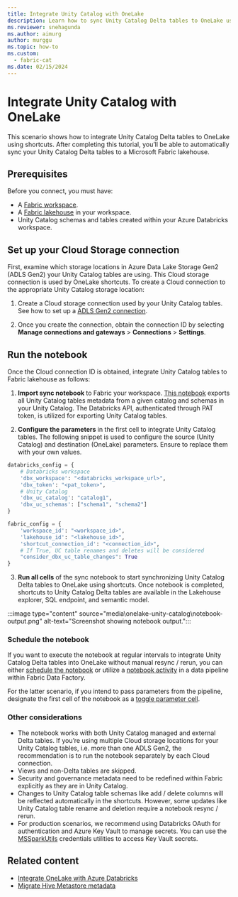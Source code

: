 ```yaml
---
title: Integrate Unity Catalog with OneLake
description: Learn how to sync Unity Catalog Delta tables to OneLake using shortcuts.
ms.reviewer: snehagunda
ms.author: aimurg
author: murggu
ms.topic: how-to
ms.custom:
  - fabric-cat
ms.date: 02/15/2024
---
```


# Integrate Unity Catalog with OneLake

This scenario shows how to integrate Unity Catalog Delta tables to OneLake using shortcuts. After completing this tutorial, you’ll be able to automatically sync your Unity Catalog Delta tables to a Microsoft Fabric lakehouse.

## Prerequisites

Before you connect, you must have:

- A [Fabric workspace](../get-started/create-workspaces.md).
- A [Fabric lakehouse](../data-engineering/tutorial-build-lakehouse.md) in your workspace.
- Unity Catalog schemas and tables created within your Azure Databricks workspace. 


## Set up your Cloud Storage connection

First, examine which storage locations in Azure Data Lake Storage Gen2 (ADLS Gen2) your Unity Catalog tables are using. This Cloud storage connection is used by OneLake shortcuts. To create a Cloud connection to the appropriate Unity Catalog storage location:

1. Create a Cloud storage connection used by your Unity Catalog tables. See how to set up a [ADLS Gen2 connection](../data-factory/connector-azure-data-lake-storage-gen2-overview.md).

2. Once you create the connection, obtain the connection ID by selecting  **Manage connections and gateways** > **Connections** > **Settings**.

## Run the notebook

Once the Cloud connection ID is obtained, integrate Unity Catalog tables to Fabric lakehouse as follows:

1. **Import sync notebook** to Fabric your workspace.  [This notebook](./onelake-unity-catalog.md) exports all Unity Catalog tables metadata from a given catalog and schemas in your Unity Catalog. The Databricks API, authenticated through PAT token, is utilized for exporting Unity Catalog tables.

2. **Configure the parameters** in the first cell to integrate Unity Catalog tables. The following snippet is used to configure the source (Unity Catalog) and destination (OneLake) parameters. Ensure to replace them with your own values.

```python
databricks_config = {
    # Databricks workspace
    'dbx_workspace': "<databricks_workspace_url>",
    'dbx_token': "<pat_token>",
    # Unity Catalog
    'dbx_uc_catalog': "catalog1",
    'dbx_uc_schemas': ["schema1", "schema2"]
}

fabric_config = {
    'workspace_id': "<workspace_id>",
    'lakehouse_id': "<lakehouse_id>",
    'shortcut_connection_id': "<connection_id>",
    # If True, UC table renames and deletes will be considered
    "consider_dbx_uc_table_changes": True
}
```

3. **Run all cells** of the sync notebook to start synchronizing Unity Catalog Delta tables to OneLake using shortcuts. Once notebook is completed, shortcuts to Unity Catalog Delta tables are available in the Lakehouse explorer, SQL endpoint, and semantic model.

:::image type="content" source="media\onelake-unity-catalog\notebook-output.png" alt-text="Screenshot showing notebook output.":::

### Schedule the notebook

If you want to execute the notebook at regular intervals to integrate Unity Catalog Delta tables into OneLake without manual resync / rerun, you can either [schedule the notebook](../data-engineering/how-to-use-notebook.md) or utilize a [notebook activity](../data-factory/notebook-activity.md) in a data pipeline within Fabric Data Factory.

For the latter scenario, if you intend to pass parameters from the pipeline, designate the first cell of the notebook as a [toggle parameter cell](../data-engineering/author-execute-notebook.md).

### Other considerations

- The notebook works with both Unity Catalog managed and external Delta tables. If you’re using multiple Cloud storage locations for your Unity Catalog tables, i.e. more than one ADLS Gen2, the recommendation is to run the notebook separately by each Cloud connection.
- Views and non-Delta tables are skipped.
- Security and governance metadata need to be redefined within Fabric explicitly as they are in Unity Catalog.
- Changes to Unity Catalog table schemas like add / delete columns will be reflected automatically in the shortcuts. However, some updates like Unity Catalog table rename and deletion require a notebook resync / rerun. 
- For production scenarios, we recommend using Databricks OAuth for authentication and Azure Key Vault to manage secrets. You can use the [MSSparkUtils](../data-engineering/microsoft-spark-utilities.md) credentials utilities to access Key Vault secrets.


## Related content

- [Integrate OneLake with Azure Databricks](onelake-azure-databricks.md)
- [Migrate Hive Metastore metadata](../data-engineering/migrate-synapse-hms-metadata.md)
